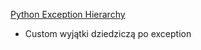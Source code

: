 [Python Exception Hierarchy](https://docs.python.org/3/library/exceptions.html#exception-hierarchy)

- Custom wyjątki dziedziczą po exception